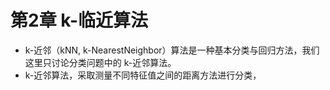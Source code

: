 # 第2章 k-临近算法
- k-近邻（kNN, k-NearestNeighbor）算法是一种基本分类与回归方法，我们这里只讨论分类问题中的 k-近邻算法。
- k-近邻算法，采取测量不同特征值之间的距离方法进行分类，
